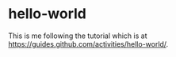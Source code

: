# hello-world
This is me following the tutorial which is at https://guides.github.com/activities/hello-world/.
